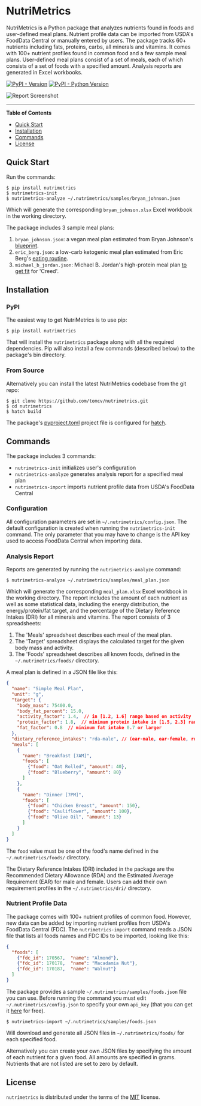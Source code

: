 # NutriMetrics

NutriMetrics is a Python package that analyzes nutrients found in foods and user-defined meal plans.
Nutrient profile data can be imported from USDA's FoodData Central or manually entered by users.
The package tracks 60+ nutrients including fats, proteins, carbs, all minerals and vitamins.
It comes with 100+ nutrient profiles found in common food and a few sample meal plans.
User-defined meal plans consist of a set of meals, each of which consists of a set of foods
with a specified amount. Analysis reports are generated in Excel workbooks.

[![PyPI - Version](https://img.shields.io/pypi/v/nutrimetrics.svg)](https://pypi.org/project/nutrimetrics)
[![PyPI - Python Version](https://img.shields.io/pypi/pyversions/nutrimetrics.svg)](https://pypi.org/project/nutrimetrics)

![Report Screenshot](https://github.com/tomcv/nutrimetrics/blob/main/report.png?raw=true)

-----

**Table of Contents**

- [Quick Start](#quick-start)
- [Installation](#installation)
- [Commands](#commands)
- [License](#license)

## Quick Start

Run the commands:
```console
$ pip install nutrimetrics
$ nutrimetrics-init
$ nutrimetrics-analyze ~/.nutrimetrics/samples/bryan_johnson.json
```
Which will generate the corresponding `bryan_johnson.xlsx` Excel workbook in the working directory.

The package includes 3 sample meal plans:

1. `bryan_johnson.json`: a vegan meal plan estimated from Bryan Johnson's [blueprint](https://blueprint.bryanjohnson.co/).
2. `eric_berg.json`: a low-carb ketogenic meal plan estimated from Eric Berg's [eating routine](https://www.youtube.com/watch?v=EhZK_MUPxrc).
3. `michael_b_jordan.json`: Michael B. Jordan's high-protein meal plan [to get fit](https://www.mensjournal.com/health-fitness/how-michael-b-jordan-got-fit-for-creed-20151120) for 'Creed'.

## Installation

### PyPI

The easiest way to get NutriMetrics is to use pip:
```console
$ pip install nutrimetrics
```
That will install the `nutrimetrics` package along with all the required dependencies.
Pip will also install a few commands (described below) to the package's bin directory.

### From Source

Alternatively you can install the latest NutriMetrics codebase from the git repo:
```console
$ git clone https://github.com/tomcv/nutrimetrics.git
$ cd nutrimetrics
$ hatch build
```
The package's [pyproject.toml](pyproject.toml) project file is configured for [hatch](https://github.com/pypa/hatch).

## Commands

The package includes 3 commands:

- `nutrimetrics-init` initializes user's configuration
- `nutrimetrics-analyze` generates analysis report for a specified meal plan
- `nutrimetrics-import` imports nutrient profile data from USDA's FoodData Central

### Configuration

All configuration parameters are set in `~/.nutrimetrics/config.json`.
The default configuration is created  when running the `nutrimetrics-init` command.
The only parameter that you may have to change is the API key used to access FoodData Central
when importing data.

### Analysis Report

Reports are generated by running the `nutrimetrics-analyze` command:
```console
$ nutrimetrics-analyze ~/.nutrimetrics/samples/meal_plan.json 
```
Which will generate the corresponding `meal_plan.xlsx` Excel workbook in the working directory.
The report includes the amount of each nutrient as well as some statistical data,
including the energy distribution, the energy/protein/fat target, and the percentage of the
Dietary Reference Intakes (DRI) for all minerals and vitamins. The report consists of 3 spreadsheets:

1. The 'Meals' spreadsheet describes each meal of the meal plan.
2. The 'Target' spreadsheet displays the calculated target for the given body mass and activity.
3. The 'Foods' spreadsheet describes all known foods, defined in the `~/.nutrimetrics/foods/` directory. 

A meal plan is defined in a JSON file like this:
```json
{
  "name": "Simple Meal Plan",
  "unit": "g",
  "target": {
    "body_mass": 75400.0,
    "body_fat_percent": 15.0,
    "activity_factor": 1.4,  // in [1.2, 1.6] range based on activity
    "protein_factor": 1.8,  // minimum protein intake in [1.5, 2.3] range
    "fat_factor": 0.8  // minimum fat intake 0.7 or larger
  },
  "dietary_reference_intakes": "rda-male", // (ear-male, ear-female, rda-male, rda-female)
  "meals": [
    {
      "name": "Breakfast [7AM]",
      "foods": [
        {"food": "Oat Rolled", "amount": 40},
        {"food": "Blueberry", "amount": 80}
      ]
    },
    {
      "name": "Dinner [7PM]",
      "foods": [
        {"food": "Chicken Breast", "amount": 150},
        {"food": "Cauliflower", "amount": 100},
        {"food": "Olive Oil", "amount": 13}
      ]
    }
  ]
}
```
The `food` value must be one of the food's name defined in the `~/.nutrimetrics/foods/` directory.

The Dietary Reference Intakes (DRI) included in the package are the Recommended Dietary Allowance (RDA)
and the Estimated Average Requirement (EAR) for male and female. Users can add their own requirement profiles
in the `~/.nutrimetrics/dri/` directory.

### Nutrient Profile Data

The package comes with 100+ nutrient profiles of common food. However, new data can be added by importing
nutrient profiles  from USDA's FoodData Central (FDC). The `nutrimetrics-import` command reads a JSON file
that lists all foods names and FDC IDs to be imported, looking like this:

```json
{
  "foods": [
    {"fdc_id": 170567,  "name": "Almond"},
    {"fdc_id": 170178,  "name": "Macadamia Nut"},
    {"fdc_id": 170187,  "name": "Walnut"}
  ]
}
```

The package provides a sample `~/.nutrimetrics/samples/foods.json` file you can use.
Before running the command you must edit `~/.nutrimetrics/config.json` to specify your own `api_key`
(that you can get it [here](https://fdc.nal.usda.gov/api-guide.html) for free).

```console
$ nutrimetrics-import ~/.nutrimetrics/samples/foods.json 
```
Will download and generate all JSON files in `~/.nutrimetrics/foods/` for each specified food.

Alternatively you can create your own JSON files by specifying the amount of each nutrient for a given food.
All amounts are specified in grams. Nutrients that are not listed are set to zero by default. 

## License

`nutrimetrics` is distributed under the terms of the [MIT](https://spdx.org/licenses/MIT.html) license.
